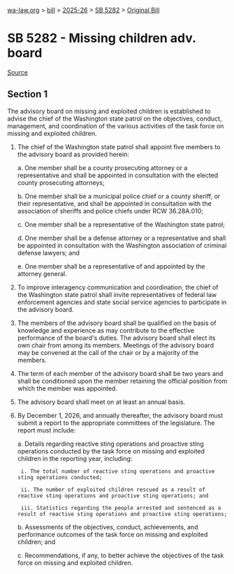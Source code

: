 [wa-law.org](/) > [bill](/bill/) > [2025-26](/bill/2025-26/) > [SB 5282](/bill/2025-26/sb/5282/) > [Original Bill](/bill/2025-26/sb/5282/1/)

# SB 5282 - Missing children adv. board

[Source](http://lawfilesext.leg.wa.gov/biennium/2025-26/Pdf/Bills/Senate%20Bills/5282.pdf)

## Section 1
The advisory board on missing and exploited children is established to advise the chief of the Washington state patrol on the objectives, conduct, management, and coordination of the various activities of the task force on missing and exploited children.

1. The chief of the Washington state patrol shall appoint five members to the advisory board as provided herein:

    a. One member shall be a county prosecuting attorney or a representative and shall be appointed in consultation with the elected county prosecuting attorneys;

    b. One member shall be a municipal police chief or a county sheriff, or their representative, and shall be appointed in consultation with the association of sheriffs and police chiefs under RCW 36.28A.010;

    c. One member shall be a representative of the Washington state patrol;

    d. One member shall be a defense attorney or a representative and shall be appointed in consultation with the Washington association of criminal defense lawyers; and

    e. One member shall be a representative of and appointed by the attorney general.

2. To improve interagency communication and coordination, the chief of the Washington state patrol shall invite representatives of federal law enforcement agencies and state social service agencies to participate in the advisory board.

3. The members of the advisory board shall be qualified on the basis of knowledge and experience as may contribute to the effective performance of the board's duties. The advisory board shall elect its own chair from among its members. Meetings of the advisory board may be convened at the call of the chair or by a majority of the members.

4. The term of each member of the advisory board shall be two years and shall be conditioned upon the member retaining the official position from which the member was appointed.

5. The advisory board shall meet on at least an annual basis.

6. By December 1, 2026, and annually thereafter, the advisory board must submit a report to the appropriate committees of the legislature. The report must include:

    a. Details regarding reactive sting operations and proactive sting operations conducted by the task force on missing and exploited children in the reporting year, including:

        i. The total number of reactive sting operations and proactive sting operations conducted;

        ii. The number of exploited children rescued as a result of reactive sting operations and proactive sting operations; and

        iii. Statistics regarding the people arrested and sentenced as a result of reactive sting operations and proactive sting operations;

    b. Assessments of the objectives, conduct, achievements, and performance outcomes of the task force on missing and exploited children; and

    c. Recommendations, if any, to better achieve the objectives of the task force on missing and exploited children.
